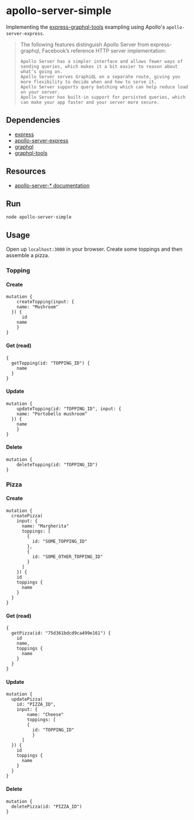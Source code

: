 # apollo-server-simple
 Implementing the [express-graphql-tools](https://github.com/engvik/graphql-node-examples/tree/master/express-graphql-tools) exampling using Apollo's `apollo-server-express`.

> The following features distinguish Apollo Server from express-graphql, Facebook’s reference HTTP server implementation:
>
>     Apollo Server has a simpler interface and allows fewer ways of sending queries, which makes it a bit easier to reason about what’s going on.
>     Apollo Server serves GraphiQL on a separate route, giving you more flexibility to decide when and how to serve it.
>     Apollo Server supports query batching which can help reduce load on your server.
>     Apollo Server has built-in support for persisted queries, which can make your app faster and your server more secure.


## Dependencies

* [express](https://github.com/expressjs/express)
* [apollo-server-express](https://github.com/apollographql/apollo-server)
* [graphql](https://github.com/graphql/graphql-js)
* [graphql-tools](https://github.com/apollographql/graphql-tools)

## Resources

* [apollo-server-* documentation](dev.apollodata.com/tools/apollo-server/)

## Run

`node apollo-server-simple`

## Usage

Open up `localhost:3000` in your browser. Create some toppings and then assemble a pizza.

### Topping

#### Create

```
mutation {
	createTopping(input: {
    name: "Mushroom"
  }) {
	  id
    name
	}
}
```

#### Get (read)

```
{
  getTopping(id: "TOPPING_ID") {
    name
  }
}
```

#### Update

```
mutation {
	updateTopping(id: "TOPPING_ID", input: {
    name: "Portobello mushroom"
  }) {
    name
	}
}
```

#### Delete

```
mutation {
	deleteTopping(id: "TOPPING_ID")
}
```

### Pizza

#### Create

```
mutation {
  createPizza(
    input: {
      name: "Margherita"
      toppings: [
        {
          id: "SOME_TOPPING_ID"
        },
        {
          id: "SOME_OTHER_TOPPING_ID"
        }
      ]
    }) {
    id
    toppings {
      name
    }
  }
}
```

#### Get (read)

```
{
  getPizza(id: "75d361bdcd9ca499e161") {
    id
    name,
    toppings {
      name
    }
  }
}
```

#### Update

```
mutation {
  updatePizza(
    id: "PIZZA_ID",
    input: {
    	name: "Cheese"
    	toppings: [
        {
      	  id: "TOPPING_ID"
    	  }
      ]
  }) {
    id
    toppings {
      name
    }
  }
}
```

#### Delete

```
mutation {
  deletePizza(id: "PIZZA_ID")
}
```
